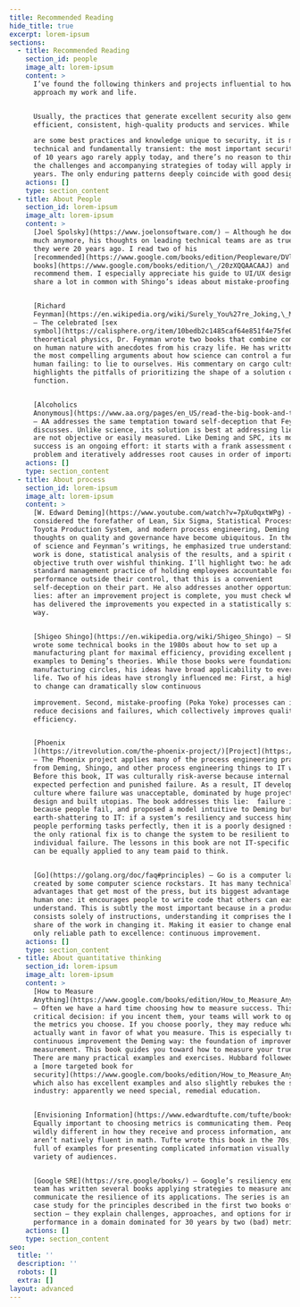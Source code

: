 ```yaml
---
title: Recommended Reading
hide_title: true
excerpt: lorem-ipsum
sections:
  - title: Recommended Reading
    section_id: people
    image_alt: lorem-ipsum
    content: >
      I’ve found the following thinkers and projects influential to how I
      approach my work and life.


      Usually, the practices that generate excellent security also generate
      efficient, consistent, high-quality products and services. While there

      are some best practices and knowledge unique to security, it is mostly
      technical and fundamentally transient: the most important security issues
      of 10 years ago rarely apply today, and there’s no reason to think that
      the challenges and accompanying strategies of today will apply in 10
      years. The only enduring patterns deeply coincide with good design.
    actions: []
    type: section_content
  - title: About People
    section_id: lorem-ipsum
    image_alt: lorem-ipsum
    content: >
      [Joel Spolsky](https://www.joelonsoftware.com/) – Although he doesn’t post
      much anymore, his thoughts on leading technical teams are as true now as
      they were 20 years ago. I read two of his
      [recommended](https://www.google.com/books/edition/Peopleware/DVlsAQAAQBAJ)[
      books](https://www.google.com/books/edition/\_/20zXQQAACAAJ) and also
      recommend them. I especially appreciate his guide to UI/UX design, which
      share a lot in common with Shingo’s ideas about mistake-proofing.


      [Richard
      Feynman](https://en.wikipedia.org/wiki/Surely_You%27re_Joking,\_Mr.\_Feynman!)
      – The celebrated [sex
      symbol](https://calisphere.org/item/10bedb2c1485caf64e851f4e75fe0214/) of
      theoretical physics, Dr. Feynman wrote two books that combine commentary
      on human nature with anecdotes from his crazy life. He has written one of
      the most compelling arguments about how science can control a fundamental
      human failing: to lie to ourselves. His commentary on cargo cults also
      highlights the pitfalls of prioritizing the shape of a solution over its
      function.


      [Alcoholics
      Anonymous](https://www.aa.org/pages/en_US/read-the-big-book-and-twelve-steps-and-twelve-traditions)
      – AA addresses the same temptation toward self-deception that Feynman
      discusses. Unlike science, its solution is best at addressing lies that
      are not objective or easily measured. Like Deming and SPC, its model for
      success is an ongoing effort: it starts with a frank assessment of the
      problem and iteratively addresses root causes in order of importance.
    actions: []
    type: section_content
  - title: About process
    section_id: lorem-ipsum
    image_alt: lorem-ipsum
    content: >
      [W. Edward Deming](https://www.youtube.com/watch?v=7pXu0qxtWPg) – Widely
      considered the forefather of Lean, Six Sigma, Statistical Process Control,
      Toyota Production System, and modern process engineering, Deming’s
      thoughts on quality and governance have become ubiquitous. In the spirit
      of science and Feynman’s writings, he emphasized true understanding of how
      work is done, statistical analysis of the results, and a spirit of
      objective truth over wishful thinking. I’ll highlight two: he addressed a
      standard management practice of holding employees accountable for
      performance outside their control, that this is a convenient
      self-deception on their part. He also addresses another opportunity for
      lies: after an improvement project is complete, you must check whether it
      has delivered the improvements you expected in a statistically significant
      way.


      [Shigeo Shingo](https://en.wikipedia.org/wiki/Shigeo_Shingo) – Shigeo
      wrote some technical books in the 1980s about how to set up a
      manufacturing plant for maximal efficiency, providing excellent practical
      examples to Deming’s theories. While those books were foundational in
      manufacturing circles, his ideas have broad applicability to everyday
      life. Two of his ideas have strongly influenced me: First, a high barrier
      to change can dramatically slow continuous

      improvement. Second, mistake-proofing (Poka Yoke) processes can invisibly
      reduce decisions and failures, which collectively improves quality and
      efficiency.


      [Phoenix
      ](https://itrevolution.com/the-phoenix-project/)[Project](https://itrevolution.com/the-phoenix-project/)
      – The Phoenix project applies many of the process engineering practices
      from Deming, Shingo, and other process engineering things to IT work.
      Before this book, IT was culturally risk-averse because internal customers
      expected perfection and punished failure. As a result, IT developed a
      culture where failure was unacceptable, dominated by huge projects to
      design and built utopias. The book addresses this lie:  failure is natural
      because people fail, and proposed a model intuitive to Deming but
      earth-shattering to IT: if a system’s resiliency and success hinges on
      people performing tasks perfectly, then it is a poorly designed system and
      the only rational fix is to change the system to be resilient to
      individual failure. The lessons in this book are not IT-specific – they
      can be equally applied to any team paid to think.


      [Go](https://golang.org/doc/faq#principles) – Go is a computer language
      created by some computer science rockstars. It has many technical
      advantages that get most of the press, but its biggest advantage is a
      human one: it encourages people to write code that others can easily
      understand. This is subtly the most important because in a product which
      consists solely of instructions, understanding it comprises the biggest
      share of the work in changing it. Making it easier to change enables the
      only reliable path to excellence: continuous improvement.
    actions: []
    type: section_content
  - title: About quantitative thinking
    section_id: lorem-ipsum
    image_alt: lorem-ipsum
    content: >
      [How to Measure
      Anything](https://www.google.com/books/edition/How_to_Measure_Anything/693e2X6XV3MC)
      – Often we have a hard time choosing how to measure success. This is a
      critical decision: if you incent them, your teams will work to optimize to
      the metrics you choose. If you choose poorly, they may reduce what you
      actually want in favor of what you measure. This is especially true of
      continuous improvement the Deming way: the foundation of improvement is
      measurement. This book guides you toward how to measure your true goals.
      There are many practical examples and exercises. Hubbard followed up with
      a [more targeted book for
      security](https://www.google.com/books/edition/How_to_Measure_Anything_in_Cybersecurity/8gulDAAAQBAJ),
      which also has excellent examples and also slightly rebukes the security
      industry: apparently we need special, remedial education.


      [Envisioning Information](https://www.edwardtufte.com/tufte/books_ei) –
      Equally important to choosing metrics is communicating them. People are
      wildly different in how they receive and process information, and most
      aren’t natively fluent in math. Tufte wrote this book in the 70s; it’s
      full of examples for presenting complicated information visually for a
      variety of audiences.


      [Google SRE](https://sre.google/books/) – Google’s resiliency engineering
      team has written several books applying strategies to measure and
      communicate the resilience of its applications. The series is an excellent
      case study for the principles described in the first two books of this
      section – they explain challenges, approaches, and options for improving
      performance in a domain dominated for 30 years by two (bad) metrics.
    actions: []
    type: section_content
seo:
  title: ''
  description: ''
  robots: []
  extra: []
layout: advanced
---
```

